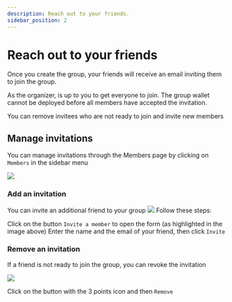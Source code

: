 ```yaml
---
description: Reach out to your friends.
sidebar_position: 2
---
```


# Reach out to your friends

<!-- ![](/img/form-group.png) -->

Once you create the group, your friends will receive an email inviting them to join the group.

As the organizer, is up to you to get everyone to join. The group wallet cannot be deployed before all members have accepted the invitation.

You can remove invitees who are not ready to join and invite new members

## Manage invitations

You can manage invitations through the Members page by clicking on `Members` in the sidebar menu

![](/img/manage-invitations.png)

### Add an invitation

You can invite an additional friend to your group
![](/img/invite-a-friend.png)
Follow these steps:

Click on the button `Invite a member` to open the form (as highlighted in the image above)
Enter the name and the email of your friend, then click `Invite`

### Remove an invitation

If a friend is not ready to join the group, you can revoke the invitation

![](/img/delete-an-invitation.png)

Click on the button with the 3 points icon and then `Remove`
